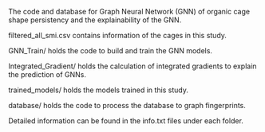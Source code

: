 The code and database for Graph Neural Network (GNN) of organic cage shape persistency and the explainability of the GNN.

  filtered_all_smi.csv contains information of the cages in this study. 

  GNN_Train/ holds the code to build and train the GNN models.

  Integrated_Gradient/ holds the calculation of integrated gradients to explain the prediction of GNNs.

  trained_models/ holds the models trained in this study.

  database/ holds the code to process the database to graph fingerprints.

Detailed information can be found in the info.txt files under each folder.
